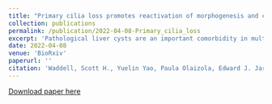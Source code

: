 ```yaml
---
title: "Primary cilia loss promotes reactivation of morphogenesis and cyst-fission through a deregulated TGFβ-ECM-Integrin axis in polycystic liver disease"
collection: publications
permalink: /publication/2022-04-08-Primary_cilia_loss
excerpt: 'Pathological liver cysts are an important comorbidity in multiple diseases and syndromes driven by dysfunction of the primary cilium (PC), a complex sensory organelle that protrudes from the apical surface of biliary epithelial cells (BECs). The essential nature of PC in liver development makes understanding the molecular role of this organelle in the structural maintenance of the adult bile duct challenging. Here, we show that PC loss deletion of Wdr35 in adult mouse BECs is sufficient to cause bile duct expansion, driving cyst formation through the de novo production of a fibronectin-rich pro-cystic microenvironment. This newly formed niche promotes both cell-autonomous changes in cell shape and duct-level mechanical rearrangements that converge to drive cyst-fission, a novel process whereby single, large cysts undergo morphological splitting. This process gives rise to many, smaller polycystic progeny and can be halted by pharmacological inhibition of a specific pro-cystic integrin receptor'
date: 2022-04-08
venue: 'BioRxiv'
paperurl: ''
citation: 'Waddell, Scott H., Yuelin Yao, Paula Olaizola, Edward J. Jarman, Konstantinos Gournopanos, Ersi Christodoulou, Philippe Gautier et al. "Primary cilia loss promotes reactivation of morphogenesis and cyst-fission through a deregulated TGFβ-ECM-Integrin axis in polycystic liver disease." bioRxiv (2022): 2022-04.'
---
```


[Download paper here](https://www.biorxiv.org/content/10.1101/2022.04.08.487546v1)
